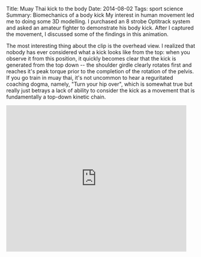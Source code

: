 Title:  Muay Thai kick to the body
Date: 2014-08-02
Tags: sport science
Summary: Biomechanics of a body kick
My interest in human movement led me to doing some 3D modelling. I purchased an 8 strobe Optitrack system and asked an amateur fighter to demonstrate his body kick. After I captured the movement, I discussed some of the findings in this animation.  

The most interesting thing about the clip is the overhead view. I realized that nobody has ever considered what a kick looks like from the top: when you observe it from this position, it quickly becomes clear that the kick is generated from the top down -- the shoulder girdle clearly rotates first and reaches it's peak torque prior to the completion of the rotation of the pelvis. If you go train in muay thai, it's not uncommon to hear a reguritated coaching dogma, namely, "Turn your hip over", which is somewhat true but really just betrays a lack of ability to consider the kick as a movement that is fundamentally a top-down kinetic chain.   

<iframe title="YouTube video player" width="480" height="390" src="https://www.youtube.com/watch?v=OPdRX5Poqo4" frameborder="0" allowfullscreen>< /iframe>